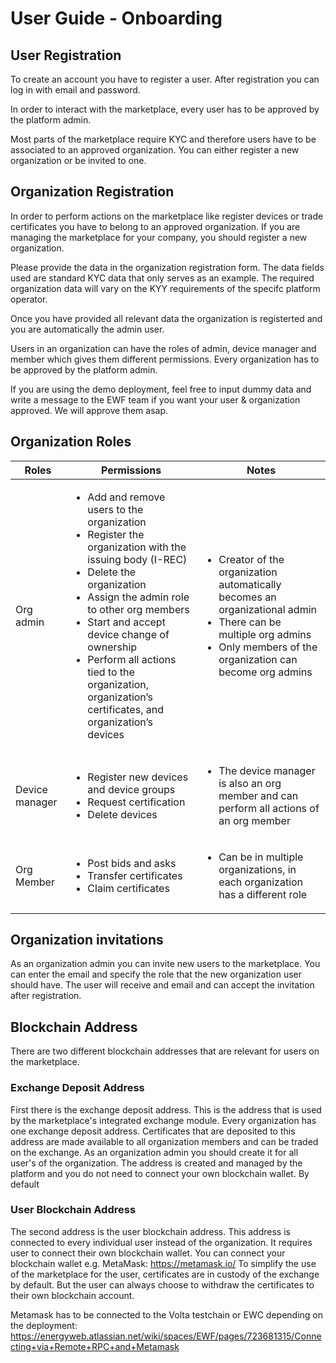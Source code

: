 # User Guide - Onboarding


## User Registration

To create an account you have to register a user. After registration you can log in with email and password. 

In order to interact with the marketplace, every user has to be approved by the platform admin. 

Most parts of the marketplace require KYC and therefore users have to be associated to an approved organization. You can either register a new organization or be invited to one.


## Organization Registration

In order to perform actions on the marketplace like register devices or trade certificates you have to belong to an approved organization. If you are managing the marketplace for your company, you should register a new organization.

Please provide the data in the organization registration form. The data fields used are standard KYC data that only serves as an example. The required organization data will vary on the KYY requirements of the specifc platform operator. 

Once you have provided all relevant data the organization is registerted and you are automatically the admin user. 

Users in an organization can have the roles of admin, device manager and member which gives them different permissions. Every organization has to be approved by the platform admin. 

If you are using the demo deployment, feel free to input dummy data and write a message to the EWF team if you want your user & organization approved. We will approve them asap. 


## Organization Roles

| Roles | Permissions | Notes |
| ----- | ----------- | ----- |
|   Org admin    | <ul><li>Add and remove users to the organization</li> <li>Register the organization with the issuing body (I-REC)</li> <li>Delete the organization</li> <li>Assign the admin role to other org members</li> <li>Start and accept device change of ownership</li> <li>Perform all actions tied to the organization, organization’s certificates, and organization’s devices</li>       |    <ul><li>Creator of the organization automatically becomes an organizational admin</li> <li>There can be multiple org admins</li> <li>Only members of the organization can become org admins</li> </ul>    |
|Device manager | <ul> <li>Register new devices and device groups</li> <li>Request certification </li> <li>Delete devices</li> </ul> | <ul><li> The device manager is also an org member and can perform all actions of an org member</li></ul>|
|Org Member|<ul><li>Post bids and asks</li><li>Transfer certificates</li><li>Claim certificates</li></ul>|<ul><li>Can be in multiple organizations, in each organization has a different role </li></ul>|


## Organization invitations

As an organization admin you can invite new users to the marketplace. You can enter the email and specify the role that the new organization user should have. The user will receive and email and can accept the invitation after registration. 

## Blockchain Address

There are two different blockchain addresses that are relevant for users on the marketplace.

### Exchange Deposit Address

First there is the exchange deposit address. This is the address that is used by the marketplace's integrated exchange module. Every organization has one exchange deposit address. Certificates that are deposited to this address are made available to all organization members and can be traded on the exchange. As an organization admin you should create it for all user's of the organization. The address is created and managed by the platform and you do not need to connect your own blockchain wallet. By default 

### User Blockchain Address

The second address is the user blockchain address. This address is connected to every individual user instead of the organization. It requires user to connect their own blockchain wallet. 
You can connect your blockchain wallet e.g. MetaMask: https://metamask.io/
To simplify the use of the marketplace for the user, certificates are in custody of the exchange by default. But the user can always choose to withdraw the certificates to their own blockchain account. 

Metamask has to be connected to the Volta testchain or EWC depending on the deployment: https://energyweb.atlassian.net/wiki/spaces/EWF/pages/723681315/Connecting+via+Remote+RPC+and+Metamask

